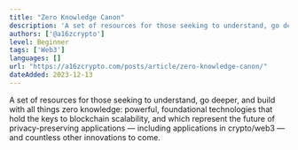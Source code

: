 ```yaml
---
title: "Zero Knowledge Canon"
description: 'A set of resources for those seeking to understand, go deeper, and build with all things zero knowledge'
authors: ['@a16zcrypto']
level: Beginner
tags: ['Web3']
languages: []
url: "https://a16zcrypto.com/posts/article/zero-knowledge-canon/"
dateAdded: 2023-12-13
---
```


A set of resources for those seeking to understand, go deeper, and build with all things zero knowledge: powerful, foundational technologies that hold the keys to blockchain scalability, and which represent the future of privacy-preserving applications — including applications in crypto/web3 — and countless other innovations to come. 